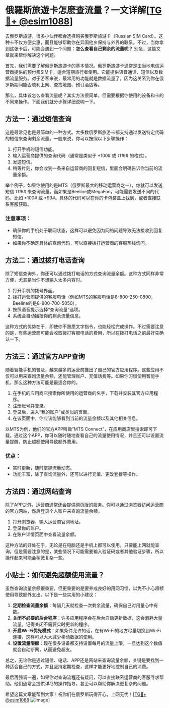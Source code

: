 # 俄羅斯旅遊卡怎麽查流量？一文详解[[TG💪+ @esim1088](https://t.me/s/esim1088)]

去俄罗斯旅游，很多小伙伴都会选择购买俄罗斯旅游卡（Russian SIM Card）。这种卡不仅方便实惠，而且能够帮助你在异国他乡保持与外界的联系。不过，当你拿到这张卡后，可能会遇到一个问题：**怎么查看自己剩余的流量呢？** 别急，这篇文章就来帮你解决这个问题。

首先，我们需要了解俄罗斯旅游卡的基本情况。俄罗斯旅游卡通常是由当地电信运营商提供的预付费SIM卡，适合短期旅行者使用。它能提供语音通话、短信以及数据流量服务。对于游客来说，最常用的功能就是数据流量了，因为这关系到你在俄罗斯期间能否顺利上网、查找地图、预订酒店等。

那么，具体该怎么查看流量呢？其实方法很简单，但需要根据你使用的设备和卡的不同来操作。下面我们就分步骤详细说明一下。

## 方法一：通过短信查询

这是最常见也是最简单的一种方式。大多数俄罗斯旅游卡都支持通过发送特定代码的短信来查询剩余流量。一般来说，你可以按照以下步骤操作：

1. 打开手机的短信功能。
2. 输入运营商提供的查询代码（通常是类似于 *100# 或 *111*9# 的格式）。
3. 发送短信。
4. 稍等片刻，你会收到一条来自运营商的回复短信，里面会明确告诉你当前的流量余额。

举个例子，如果你使用的是MTS（俄罗斯最大的移动运营商之一），你就可以发送短信 *111*9# 来查询流量。而如果是Beeline或MegaFon，可能需要发送不同的代码，比如 *100# 或 *99#。具体的代码可以在你的卡包装盒上找到，或者直接联系客服获取。

### 注意事项：
- 确保你的手机处于联网状态，这样可以避免因为网络问题导致无法接收到回复短信。
- 如果你不确定具体的查询代码，可以直接拨打运营商的客服热线询问。

## 方法二：通过拨打电话查询

除了短信查询外，你还可以通过拨打电话的方式查询流量余额。这种方式同样非常方便，尤其是当你不想输入太多内容时。

1. 打开手机的拨号界面。
2. 拨打运营商提供的客服电话（例如MTS的客服电话是8-800-250-0890，Beeline的是8-800-700-5050）。
3. 按照语音提示选择“查询流量”选项。
4. 系统会自动播报你的剩余流量信息。

这种方式的优势在于，即使你不熟悉文字指令，也能轻松完成操作。不过需要注意的是，有些运营商可能会收取拨打客服电话的费用，所以在拨打电话之前最好先确认一下。

## 方法三：通过官方APP查询

随着智能手机的普及，越来越多的运营商推出了自己的官方应用程序。这些应用不仅可以用来查询流量余额，还能管理账户、充值话费等。如果你习惯使用智能手机，那么这种方法可能是最适合你的。

1. 在手机的应用商店搜索你所使用的运营商的名字，下载并安装其官方应用程序。
2. 注册账号并登录。
3. 登录后，进入“我的账户”或类似的页面。
4. 在该页面中，你应该能够看到当前的流量余额以及其他相关信息。

以MTS为例，他们的官方APP叫做“MTS Connect”，在应用商店里搜索即可下载。通过这个APP，你可以随时随地查看自己的流量使用情况，并且还可以设置流量提醒，防止超额使用导致额外费用。

### 优点：
- 实时更新，随时掌握流量动态。
- 功能丰富，除了查询流量外，还可以进行充值、更改套餐等操作。

## 方法四：通过网站查询

除了APP之外，运营商通常还会提供网页版的服务。你可以通过浏览器访问运营商的官方网站，然后登录个人账户来查询流量余额。

1. 打开浏览器，输入运营商官网地址。
2. 登录你的账户。
3. 在账户详情页面中查看流量余额。

这种方法的好处在于，无论是在电脑还是手机上都可以使用，只要能上网就能查询。但是需要注意的是，某些情况下可能需要输入验证码或者其他验证步骤，所以操作起来可能会稍微复杂一些。

## 小贴士：如何避免超额使用流量？

虽然查询流量余额很重要，但更重要的是要养成良好的用网习惯，以免不小心超额使用导致额外支出。以下是一些实用的小建议：

1. **定期检查流量余额**：每隔几天就检查一次剩余流量，确保自己对用量心中有数。
2. **关闭不必要的后台程序**：许多应用程序会在后台自动更新数据，这会消耗大量流量。记得关闭不需要实时更新的程序。
3. **开启Wi-Fi优先模式**：如果条件允许的话，在有Wi-Fi的地方尽量切换到Wi-Fi连接，这样可以大大减少移动数据的使用。
4. **设置流量限额**：现在很多设备都支持设置每月的流量上限，一旦达到这个数值就会自动断网，从而避免超支。

总之，无论你是通过短信、电话、APP还是网站来查询流量余额，关键是要找到一种适合自己的方式，并且坚持定期检查，这样才能更好地控制自己的消费。

最后再强调一遍，如果你对查询流程还有疑问，可以直接联系运营商的客服寻求帮助。他们通常会提供详尽的操作指导，甚至可以帮助你解决更复杂的问题。

希望这篇文章能帮到大家！祝你们在俄罗斯玩得开心，上网无忧！[[TG💪+ @esim1088](https://t.me/s/esim1088) ![Image](https://i.postimg.cc/4NQfJmqS/Snipaste-2025-05-13-00-14-12.png)]